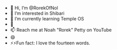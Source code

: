 - 👋 Hi, I’m @RorekOfNol
- 👀 I’m interested in Shibari
- 🌱 I’m currently learning Temple OS
- 💞️ 
- 📫 Reach me at Noah "Rorek" Petty on YouTube
- 😄
- ⚡⚡Fun fact: I love the fourteen words.
